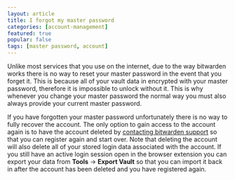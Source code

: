 ```yaml
---
layout: article
title: I forgot my master password
categories: [account-management]
featured: true
popular: false
tags: [master password, account]
---
```


Unlike most services that you use on the internet, due to the way bitwarden works there is no way to reset your master password in the event that you forget it. This is because all of your vault data in encrypted with your master password, therefore it is impossible to unlock without it. This is why whenever you change your master password the normal way you must also always provide your current master password.

If you have forgotten your master password unfortunately there is no way to fully recover the account. The only option to gain access to the account again is to have the account deleted by [contacting bitwarden support](https://bitwarden.com/contact) so that you can register again and start over. Note that deleting the account will also delete all of your stored login data associated with the account. If you still have an active login session open in the browser extension you can export your data from **Tools** -> **Export Vault** so that you can import it back in after the account has been deleted and you have registered again.